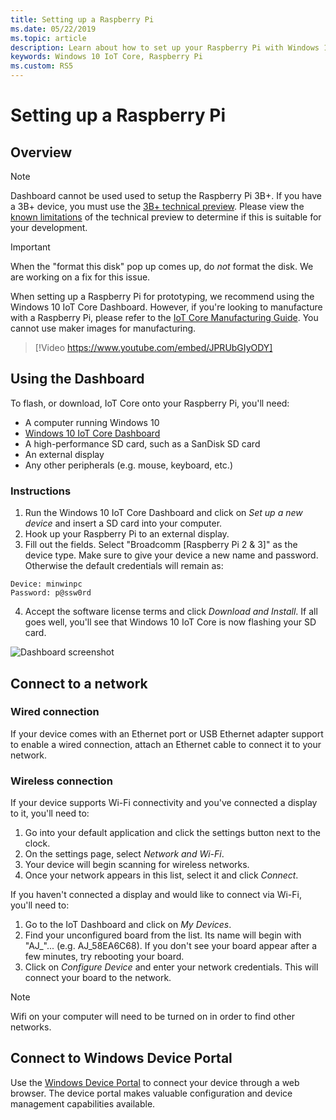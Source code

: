 ```yaml
---
title: Setting up a Raspberry Pi
ms.date: 05/22/2019 
ms.topic: article 
description: Learn about how to set up your Raspberry Pi with Windows 10 IoT Core. Use the dashboard, connect to a network, and connect to Windows Device Portal.
keywords: Windows 10 IoT Core, Raspberry Pi
ms.custom: RS5
---
```


# Setting up a Raspberry Pi

## Overview

> [!NOTE]
> Dashboard cannot be used used to setup the Raspberry Pi 3B+. If you have a 3B+ device, you must use the [3B+ technical preview](https://www.microsoft.com/en-us/software-download/windowsiot). Please view the [known limitations](https://docs.microsoft.com/windows/iot-core/troubleshooting) of the technical preview to determine if this is suitable for your development.

> [!IMPORTANT]
> When the "format this disk" pop up comes up, do _not_ format the disk. We are working on a fix for this issue.

When setting up a Raspberry Pi for prototyping, we recommend using the Windows 10 IoT Core Dashboard. However, if you're looking to manufacture with a Raspberry Pi, please refer to the [IoT Core Manufacturing Guide](https://docs.microsoft.com/windows-hardware/manufacture/iot/iot-core-manufacturing-guide). You cannot use maker images for manufacturing.
<br>
> [!Video https://www.youtube.com/embed/JPRUbGIyODY]

## Using the Dashboard

To flash, or download, IoT Core onto your Raspberry Pi, you'll need:
* A computer running Windows 10 
* [Windows 10 IoT Core Dashboard](https://docs.microsoft.com/windows/iot-core/downloads)
* A high-performance SD card, such as a SanDisk SD card
* An external display
* Any other peripherals (e.g. mouse, keyboard, etc.)

### Instructions

1. Run the Windows 10 IoT Core Dashboard and click on *Set up a new device* and insert a SD card into your computer.
2. Hook up your Raspberry Pi to an external display.
3. Fill out the fields. Select "Broadcomm [Raspberry Pi 2 & 3]" as the device type. Make sure to give your device a new name and password. Otherwise the default credentials will remain as:

```
Device: minwinpc
Password: p@ssw0rd
```

4. Accept the software license terms and click *Download and Install*. If all goes well, you'll see that Windows 10 IoT Core is now flashing your SD card.

![Dashboard screenshot](../media/DeviceSetup/Dashboard-Screenshot.jpg)

## Connect to a network
### Wired connection
If your device comes with an Ethernet port or USB Ethernet adapter support to enable a wired connection, attach an Ethernet cable to connect it to your network.

### Wireless connection
If your device supports Wi-Fi connectivity and you've connected a display to it, you'll need to:

1. Go into your default application and click the settings button next to the clock.
2. On the settings page, select _Network and Wi-Fi_.
3. Your device will begin scanning for wireless networks.
4. Once your network appears in this list, select it and click _Connect_.

If you haven't connected a display and would like to connect via Wi-Fi, you'll need to:

1. Go to the IoT Dashboard and click on _My Devices_.
2. Find your unconfigured board from the list. Its name will begin with "AJ_"... (e.g. AJ_58EA6C68). If you don't see your board appear after a few minutes, try rebooting your board.
3. Click on _Configure Device_ and enter your network credentials. This will connect your board to the network.

> [!NOTE]
> Wifi on your computer will need to be turned on in order to find other networks.

## Connect to Windows Device Portal

Use the [Windows Device Portal](../manage-your-device/DevicePortal.md) to connect your device through a web browser. The device portal makes valuable configuration and device management capabilities available. 

